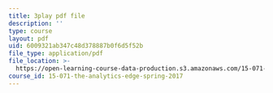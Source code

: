 ```yaml
---
title: 3play pdf file
description: ''
type: course
layout: pdf
uid: 6009321ab347c48d378887b0f6d5f52b
file_type: application/pdf
file_location: >-
  https://open-learning-course-data-production.s3.amazonaws.com/15-071-the-analytics-edge-spring-2017/6009321ab347c48d378887b0f6d5f52b_D2FQ-JnltPw.pdf
course_id: 15-071-the-analytics-edge-spring-2017
---
```

